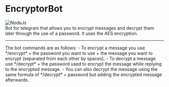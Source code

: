 # EncryptorBot

![NodeJs](https://camo.githubusercontent.com/faec9d89bd2c7d47b91d988dcd0f27011c27e8191d45836cfa36bf2b3c2a92bd/68747470733a2f2f696d672e736869656c64732e696f2f7374617469632f76313f7374796c653d666f722d7468652d6261646765266d6573736167653d4e6f64652e6a7326636f6c6f723d333339393333266c6f676f3d4e6f64652e6a73266c6f676f436f6c6f723d464646464646266c6162656c3d)
<br/> 
Bot for telegram that allows you to encrypt messages and decrypt them later through the use of a password. It uses the AES encryption.
<hr />
The bot commands are as follows:
    - To encrypt a message you use */encrypt* + the password you want to use + the message you want to encrypt (separated from each other by spaces).
    - To decrypt a message use */decrypt* + the password used to encrypt the message while replying to the encrypted message.
    - You can also decrypt the message using the same formula of */decrypt* + password but adding the encrypted message afterwards.
